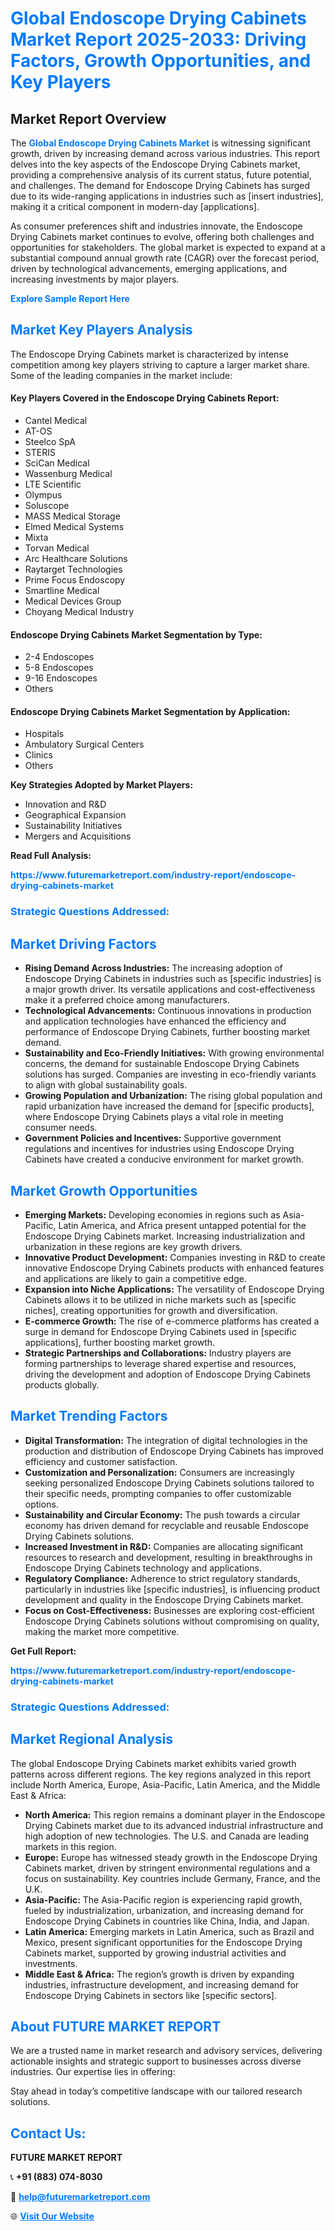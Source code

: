 <h1 style="color: #007BFF;">Global Endoscope Drying Cabinets Market Report 2025-2033: Driving Factors, Growth Opportunities, and Key Players</h1>

<section id="overview">
<h2>Market Report Overview</h2>
<p>The <a href="https://www.futuremarketreport.com/industry-report/endoscope-drying-cabinets-market" style="color: #007BFF; text-decoration: none;"><strong>Global Endoscope Drying Cabinets Market</strong></a> is witnessing significant growth, driven by increasing demand across various industries. This report delves into the key aspects of the Endoscope Drying Cabinets market, providing a comprehensive analysis of its current status, future potential, and challenges. The demand for Endoscope Drying Cabinets has surged due to its wide-ranging applications in industries such as [insert industries], making it a critical component in modern-day [applications].</p>
<p>As consumer preferences shift and industries innovate, the Endoscope Drying Cabinets market continues to evolve, offering both challenges and opportunities for stakeholders. The global market is expected to expand at a substantial compound annual growth rate (CAGR) over the forecast period, driven by technological advancements, emerging applications, and increasing investments by major players.</p>
</section>

<section id="overview">
<p><a href="https://www.futuremarketreport.com/request-sample/reportId=79914" style="color: #007BFF; text-decoration: none;"><strong>Explore Sample Report Here</strong></a></p>
</section>

<section id="key-players">
<h2 style="color: #007BFF;">Market Key Players Analysis</h2>
<p>The Endoscope Drying Cabinets market is characterized by intense competition among key players striving to capture a larger market share. Some of the leading companies in the market include:</p>
<h4>Key Players Covered in the Endoscope Drying Cabinets Report:</h4>
<ul><li>Cantel Medical</li><li>AT-OS</li><li>Steelco SpA</li><li>STERIS</li><li>SciCan Medical</li><li>Wassenburg Medical</li><li>LTE Scientific</li><li>Olympus</li><li>Soluscope</li><li>MASS Medical Storage</li><li>Elmed Medical Systems</li><li>Mixta</li><li>Torvan Medical</li><li>Arc Healthcare Solutions</li><li>Raytarget Technologies</li><li>Prime Focus Endoscopy</li><li>Smartline Medical</li><li>Medical Devices Group</li><li>Choyang Medical Industry</li></ul>
<h4>Endoscope Drying Cabinets Market Segmentation by Type:</h4>
<ul><li>2-4 Endoscopes</li><li>5-8 Endoscopes</li><li>9-16 Endoscopes</li><li>Others</li></ul>

<h4>Endoscope Drying Cabinets Market Segmentation by Application:</h4>
<ul><li>Hospitals</li><li>Ambulatory Surgical Centers</li><li>Clinics</li><li>Others</li></ul>
<p><strong>Key Strategies Adopted by Market Players:</strong></p>
<ul>
<li>Innovation and R&D</li>
<li>Geographical Expansion</li>
<li>Sustainability Initiatives</li>
<li>Mergers and Acquisitions</li>
</ul>
</section>

<section>
<p><strong>Read Full Analysis: </strong></p><a href="https://www.futuremarketreport.com/industry-report/endoscope-drying-cabinets-market" style="color: #007BFF; text-decoration: none;"><strong>https://www.futuremarketreport.com/industry-report/endoscope-drying-cabinets-market</strong></a>
<h3 style="color: #007BFF;">Strategic Questions Addressed:</h3>
</section>

<section id="driving-factors">
<h2 style="color: #007BFF;">Market Driving Factors</h2>
<ul>
<li><strong>Rising Demand Across Industries:</strong> The increasing adoption of Endoscope Drying Cabinets in industries such as [specific industries] is a major growth driver. Its versatile applications and cost-effectiveness make it a preferred choice among manufacturers.</li>
<li><strong>Technological Advancements:</strong> Continuous innovations in production and application technologies have enhanced the efficiency and performance of Endoscope Drying Cabinets, further boosting market demand.</li>
<li><strong>Sustainability and Eco-Friendly Initiatives:</strong> With growing environmental concerns, the demand for sustainable Endoscope Drying Cabinets solutions has surged. Companies are investing in eco-friendly variants to align with global sustainability goals.</li>
<li><strong>Growing Population and Urbanization:</strong> The rising global population and rapid urbanization have increased the demand for [specific products], where Endoscope Drying Cabinets plays a vital role in meeting consumer needs.</li>
<li><strong>Government Policies and Incentives:</strong> Supportive government regulations and incentives for industries using Endoscope Drying Cabinets have created a conducive environment for market growth.</li>
</ul>
</section>

<section id="growth-opportunities">
<h2 style="color: #007BFF;">Market Growth Opportunities</h2>
<ul>
<li><strong>Emerging Markets:</strong> Developing economies in regions such as Asia-Pacific, Latin America, and Africa present untapped potential for the Endoscope Drying Cabinets market. Increasing industrialization and urbanization in these regions are key growth drivers.</li>
<li><strong>Innovative Product Development:</strong> Companies investing in R&D to create innovative Endoscope Drying Cabinets products with enhanced features and applications are likely to gain a competitive edge.</li>
<li><strong>Expansion into Niche Applications:</strong> The versatility of Endoscope Drying Cabinets allows it to be utilized in niche markets such as [specific niches], creating opportunities for growth and diversification.</li>
<li><strong>E-commerce Growth:</strong> The rise of e-commerce platforms has created a surge in demand for Endoscope Drying Cabinets used in [specific applications], further boosting market growth.</li>
<li><strong>Strategic Partnerships and Collaborations:</strong> Industry players are forming partnerships to leverage shared expertise and resources, driving the development and adoption of Endoscope Drying Cabinets products globally.</li>
</ul>
</section>

<section id="trending-factors">
<h2 style="color: #007BFF;">Market Trending Factors</h2>
<ul>
<li><strong>Digital Transformation:</strong> The integration of digital technologies in the production and distribution of Endoscope Drying Cabinets has improved efficiency and customer satisfaction.</li>
<li><strong>Customization and Personalization:</strong> Consumers are increasingly seeking personalized Endoscope Drying Cabinets solutions tailored to their specific needs, prompting companies to offer customizable options.</li>
<li><strong>Sustainability and Circular Economy:</strong> The push towards a circular economy has driven demand for recyclable and reusable Endoscope Drying Cabinets solutions.</li>
<li><strong>Increased Investment in R&D:</strong> Companies are allocating significant resources to research and development, resulting in breakthroughs in Endoscope Drying Cabinets technology and applications.</li>
<li><strong>Regulatory Compliance:</strong> Adherence to strict regulatory standards, particularly in industries like [specific industries], is influencing product development and quality in the Endoscope Drying Cabinets market.</li>
<li><strong>Focus on Cost-Effectiveness:</strong> Businesses are exploring cost-efficient Endoscope Drying Cabinets solutions without compromising on quality, making the market more competitive.</li>
</ul>
</section>

<section>
<p><strong>Get Full Report: </strong></p><a href="https://www.futuremarketreport.com/industry-report/endoscope-drying-cabinets-market" style="color: #007BFF; text-decoration: none;"><strong>https://www.futuremarketreport.com/industry-report/endoscope-drying-cabinets-market</strong></a>
<h3 style="color: #007BFF;">Strategic Questions Addressed:</h3>
</section>


<section id="regional-analysis">
<h2 style="color: #007BFF;">Market Regional Analysis</h2>
<p>The global Endoscope Drying Cabinets market exhibits varied growth patterns across different regions. The key regions analyzed in this report include North America, Europe, Asia-Pacific, Latin America, and the Middle East & Africa:</p>
<ul>
<li><strong>North America:</strong> This region remains a dominant player in the Endoscope Drying Cabinets market due to its advanced industrial infrastructure and high adoption of new technologies. The U.S. and Canada are leading markets in this region.</li>
<li><strong>Europe:</strong> Europe has witnessed steady growth in the Endoscope Drying Cabinets market, driven by stringent environmental regulations and a focus on sustainability. Key countries include Germany, France, and the U.K.</li>
<li><strong>Asia-Pacific:</strong> The Asia-Pacific region is experiencing rapid growth, fueled by industrialization, urbanization, and increasing demand for Endoscope Drying Cabinets in countries like China, India, and Japan.</li>
<li><strong>Latin America:</strong> Emerging markets in Latin America, such as Brazil and Mexico, present significant opportunities for the Endoscope Drying Cabinets market, supported by growing industrial activities and investments.</li>
<li><strong>Middle East & Africa:</strong> The region’s growth is driven by expanding industries, infrastructure development, and increasing demand for Endoscope Drying Cabinets in sectors like [specific sectors].</li>
</ul>
</section>

<footer>
<h2 style="color: #007BFF;">About FUTURE MARKET REPORT</h2>
<p>We are a trusted name in market research and advisory services, delivering actionable insights and strategic support to businesses across diverse industries. Our expertise lies in offering:</p>

<p>Stay ahead in today’s competitive landscape with our tailored research solutions.</p>

<h2 style="color: #007BFF;">Contact Us:</h2>
<p><strong>FUTURE MARKET REPORT</strong></p>
<p>📞 <strong>+91 (883) 074-8030</strong></p>
<p>📧 <strong><a href="mailto:help@futuremarketreport.com" style="color: #007BFF;">help@futuremarketreport.com</a></strong></p>
<p>🌐 <strong><a href="https://www.futuremarketreport.com/" style="color: #007BFF;">Visit Our Website</a></strong></p>
</footer>